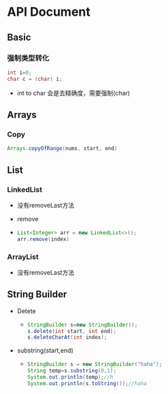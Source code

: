 # API Document

## Basic

### 强制类型转化

```java
int i=0;
char c = (char) i;
```

- int to char 会是去精确度，需要强制(char)

## Arrays

### Copy

```java
Arrays.copyOfRange(nums, start, end)
```

## List

### LinkedList

- 没有removeLast方法

- remove

- ```java
  List<Integer> arr = new LinkedList<>();
  arr.remove(index)
  ```

### ArrayList

- 没有removeLast方法

## String Builder

- Detete

  - ```java
    StringBuilder s=new StringBuilder();
    s.delete(int start, int end);
    s.deleteCharAt(int index);
    ```

- substring(start,end)

  - ```java
    StringBuilder s = new StringBuilder("haha");
    String temp=s.substring(0,1);
    System.out.println(temp);//h
    System.out.println(s.toString());//haha
    ```

    